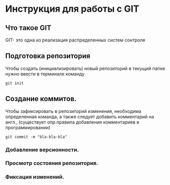 # **Инструкция для работы с GIT**

## Что такое GIT

GIT- это одна из реализация распределенных систем сонтроля

## Подготовка репозитория

Чтобы создать (инициализировать) новый репозиторий в текущий папке нужно ввести в терминале команду

    git init
 
## Создание коммитов.

Чтобы зафиксировать в репозиторий изменения, необходима определенная команда, а также следует добавить комментарий на англ., (существует опр.правила добавления комментариев в программировании)

    git commit -m "bla-bla-bla"




### Добавление версионности.

### Просмотр состояния репозитория.

### Фиксация изменений.